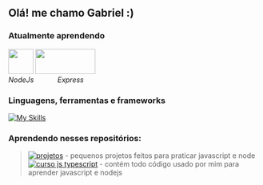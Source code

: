 ## Olá! me chamo Gabriel :)

### Atualmente aprendendo
<img src="https://cdn.jsdelivr.net/gh/devicons/devicon/icons/nodejs/nodejs-plain.svg" height="50"/> <img src="https://cdn.jsdelivr.net/gh/devicons/devicon/icons/express/express-original.svg" height="50" width="120"/>
<br>*NodeJs* &nbsp;&nbsp;&nbsp;&nbsp;&nbsp;&nbsp;&nbsp;&nbsp;&nbsp;&nbsp; *Express*

### Linguagens, ferramentas e frameworks
[![My Skills](https://skillicons.dev/icons?i=js,html,css,git,github,nodejs,express,webpack,mongodb)](https://skillicons.dev)

### Aprendendo nesses repositórios:
> [![projetos](https://img.shields.io/badge/mini_projetos-7F32B3)](https://github.com/gabriel-tomas/mini-projects-javascript) - pequenos projetos feitos para praticar javascript e node<br>
> [![curso js typescript](https://img.shields.io/badge/learn_javascript-B2327D)](https://github.com/gabriel-tomas/learn-javascript) - contém todo código usado por mim para aprender javascript e nodejs


          
          
          
          
          
          

          

